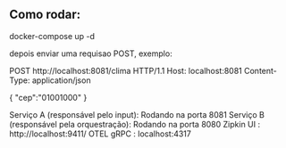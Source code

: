 ## Como rodar:

docker-compose up -d

depois enviar uma requisao POST, exemplo:

POST http://localhost:8081/clima HTTP/1.1
Host: localhost:8081
Content-Type: application/json

{
    "cep":"01001000"
}


Serviço A (responsável pelo input):        Rodando na porta 8081
Serviço B (responsável pela orquestração): Rodando na porta 8080
Zipkin UI                                : http://localhost:9411/
OTEL gRPC                                : localhost:4317
